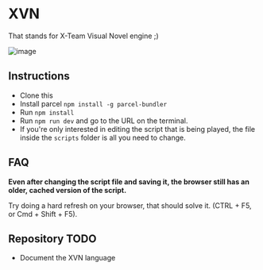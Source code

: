 # XVN
That stands for X-Team Visual Novel engine ;)

![image](https://user-images.githubusercontent.com/1232107/115454821-95f83d80-a1f7-11eb-87ad-cc8da3f0185e.png)

## Instructions
- Clone this
- Install parcel `npm install -g parcel-bundler`
- Run `npm install`
- Run `npm run dev` and go to the URL on the terminal.
- If you're only interested in editing the script that is being played, the file inside the `scripts` folder is all you need to change.


## FAQ

**Even after changing the script file and saving it, the browser still has an older, cached version of the script.**

Try doing a hard refresh on your browser, that should solve it. (CTRL + F5, or Cmd + Shift + F5).


## Repository TODO
* Document the XVN language
